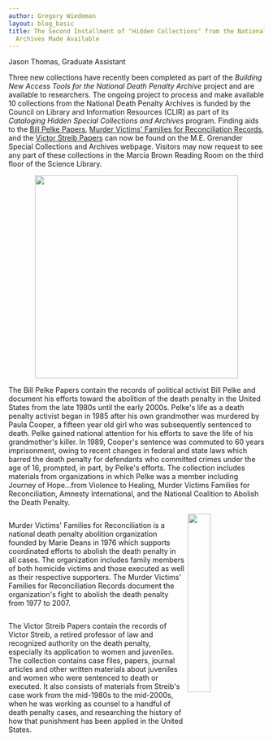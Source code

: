 ```yaml
---
author: Gregory Wiedeman
layout: blog_basic
title: The Second Installment of "Hidden Collections" from the National Death Penalty
  Archives Made Available
---
```

<div class="entry-body">
<p>Jason Thomas, Graduate Assistant<br/></p>
<p>Three new collections have recently been completed as part of the <i>Building New Access Tools for the National Death Penalty Archive</i> project and are available to researchers. The ongoing project to process and make available 10 collections from the National Death Penalty Archives is funded by the Council on Library and Information Resources (CLIR) as part of its <i>Cataloging Hidden Special Collections and Archives</i> program. Finding aids to the <a href="https://archives.albany.edu/collections/catalog/apap205">Bill Pelke Papers</a>, <a href="https://archives.albany.edu/collections/catalog/apap313">Murder Victims' Families for Reconciliation Records</a>, and the <a href="https://archives.albany.edu/collections/catalog/apap330">Victor Streib Papers</a> can now be found on the M.E. Grenander Special Collections and Archives webpage. Visitors may now request to see any part of these collections in the Marcia Brown Reading Room on the third floor of the Science Library.</p>
<p><img src="{{ site.url }}/posts-img/JourneyofHope.jpg" style="display:block;margin:auto" width="400px"/></p>
<p>The Bill Pelke Papers contain the records of political activist Bill Pelke and document his efforts toward the abolition of the death penalty in the United States from the late 1980s until the early 2000s. Pelke's life as a death penalty activist began in 1985 after his own grandmother was murdered by Paula Cooper, a fifteen year old girl who was subsequently sentenced to death. Pelke gained national attention for his efforts to save the life of his grandmother's killer. In 1989, Cooper's sentence was commuted to 60 years imprisonment, owing to recent changes in federal and state laws which barred the death penalty for defendants who committed crimes under the age of 16, prompted, in part, by Pelke's efforts. The collection includes materials from organizations in which Pelke was a member including Journey of Hope...from Violence to Healing, Murder Victims Families for Reconciliation, Amnesty International, and the National Coalition to Abolish the Death Penalty.</p>
<div style="padding:0px">
<p style="width:69%;float:left;padding-right:5px">Murder Victims' Families for Reconciliation is a national death penalty abolition organization founded by Marie Deans in 1976 which supports coordinated efforts to abolish the death penalty in all cases. The organization includes family members of both homicide victims and those executed as well as their respective supporters. The Murder Victims' Families for Reconciliation Records document the organization's fight to abolish the death penalty from 1977 to 2007.</p>
<p style="width:69%;float:left;padding-right:5px">The Victor Streib Papers contain the records of Victor Streib, a retired professor of law and recognized authority on the death penalty, especially its application to women and juveniles. The collection contains case files, papers, journal articles and other written materials about juveniles and women who were sentenced to death or executed.  It also consists of materials from Streib's case work from the mid-1980s to the mid-2000s, when he was working as counsel to a handful of death penalty cases, and researching the history of how that punishment has been applied in the United States.</p>
<p><img src="{{ site.url }}/posts-img/MVFR.jpg" style:"float:right;margin-right:0px"="" width="30%"/></p></div></div>